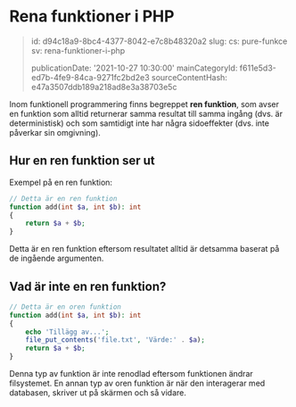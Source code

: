 Rena funktioner i PHP
=====================

> id: d94c18a9-8bc4-4377-8042-e7c8b48320a2
> slug:
> 	cs: pure-funkce
> 	sv: rena-funktioner-i-php
> 
> publicationDate: '2021-10-27 10:30:00'
> mainCategoryId: f611e5d3-ed7b-4fe9-84ca-9271fc2bd2e3
> sourceContentHash: e47a3507ddb189a218ad8e3a38703e5c

Inom funktionell programmering finns begreppet **ren funktion**, som avser en funktion som alltid returnerar samma resultat till samma ingång (dvs. är deterministisk) och som samtidigt inte har några sidoeffekter (dvs. inte påverkar sin omgivning).

Hur en ren funktion ser ut
----------------------

Exempel på en ren funktion:

```php
// Detta är en ren funktion
function add(int $a, int $b): int
{
	return $a + $b;
}
```

Detta är en ren funktion eftersom resultatet alltid är detsamma baserat på de ingående argumenten.

Vad är inte en ren funktion?
-------------------

```php
// Detta är en oren funktion
function add(int $a, int $b): int
{
	echo 'Tillägg av...';
	file_put_contents('file.txt', 'Värde:' . $a);
	return $a + $b;
}
```

Denna typ av funktion är inte renodlad eftersom funktionen ändrar filsystemet. En annan typ av oren funktion är när den interagerar med databasen, skriver ut på skärmen och så vidare.
